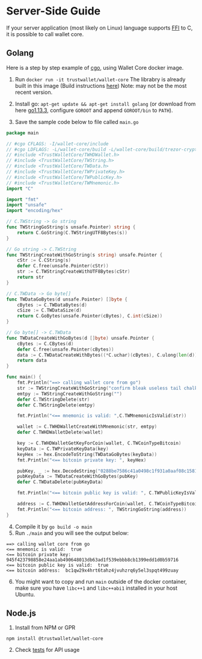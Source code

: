 # Server-Side Guide

If your server application (most likely on Linux) language supports [FFI](https://en.wikipedia.org/wiki/Foreign_function_interface) to C, it is possible to call wallet core.

## Golang

Here is a step by step example of [cgo](https://golang.org/cmd/cgo/), using Wallet Core docker image.

1. Run `docker run -it trustwallet/wallet-core`
   The librabry is already built in this image (Build instructions [here](building.md)) Note: may not be the most recent version.

2. Install go: `apt-get update && apt-get install golang`
   (or download from here [go1.13.3](https://dl.google.com/go/go1.13.3.linux-amd64.tar.gz), configure `GOROOT` and append `GOROOT/bin` to `PATH`).
3. Save the sample code below to file called `main.go`

```go
package main

// #cgo CFLAGS: -I/wallet-core/include
// #cgo LDFLAGS: -L/wallet-core/build -L/wallet-core/build/trezor-crypto -lTrustWalletCore -lprotobuf -lTrezorCrypto -lc++ -lm
// #include <TrustWalletCore/TWHDWallet.h>
// #include <TrustWalletCore/TWString.h>
// #include <TrustWalletCore/TWData.h>
// #include <TrustWalletCore/TWPrivateKey.h>
// #include <TrustWalletCore/TWPublicKey.h>
// #include <TrustWalletCore/TWMnemonic.h>
import "C"

import "fmt"
import "unsafe"
import "encoding/hex"

// C.TWString -> Go string
func TWStringGoString(s unsafe.Pointer) string {
	return C.GoString(C.TWStringUTF8Bytes(s))
}

// Go string -> C.TWString
func TWStringCreateWithGoString(s string) unsafe.Pointer {
	cStr := C.CString(s)
	defer C.free(unsafe.Pointer(cStr))
	str := C.TWStringCreateWithUTF8Bytes(cStr)
	return str
}

// C.TWData -> Go byte[]
func TWDataGoBytes(d unsafe.Pointer) []byte {
	cBytes := C.TWDataBytes(d)
	cSize := C.TWDataSize(d)
	return C.GoBytes(unsafe.Pointer(cBytes), C.int(cSize))
}

// Go byte[] -> C.TWData
func TWDataCreateWithGoBytes(d []byte) unsafe.Pointer {
	cBytes := C.CBytes(d)
	defer C.free(unsafe.Pointer(cBytes))
	data := C.TWDataCreateWithBytes((*C.uchar)(cBytes), C.ulong(len(d)))
	return data
}

func main() {
	fmt.Println("==> calling wallet core from go")
	str := TWStringCreateWithGoString("confirm bleak useless tail chalk destroy horn step bulb genuine attract split")
	emtpy := TWStringCreateWithGoString("")
	defer C.TWStringDelete(str)
	defer C.TWStringDelete(emtpy)

	fmt.Println("<== mnemonic is valid: ",C.TWMnemonicIsValid(str))

	wallet := C.TWHDWalletCreateWithMnemonic(str, emtpy)
	defer C.TWHDWalletDelete(wallet)

	key := C.TWHDWalletGetKeyForCoin(wallet, C.TWCoinTypeBitcoin)
	keyData := C.TWPrivateKeyData(key)
	keyHex := hex.EncodeToString(TWDataGoBytes(keyData))
	fmt.Println("<== bitcoin private key: ", keyHex)

	pubKey, _ := hex.DecodeString("0288be7586c41a0498c1f931a0aaf08c15811ee2651a5fe0fa213167dcaba59ae8")
	pubKeyData := TWDataCreateWithGoBytes(pubKey)
	defer C.TWDataDelete(pubKeyData)

	fmt.Println("<== bitcoin public key is valid: ", C.TWPublicKeyIsValid(pubKeyData, C.TWPublicKeyTypeSECP256k1))

	address := C.TWHDWalletGetAddressForCoin(wallet, C.TWCoinTypeBitcoin)
	fmt.Println("<== bitcoin address: ", TWStringGoString(address))
}
```

4. Compile it by `go build -o main`
5. Run `./main` and you will see the output below:

```shell
==> calling wallet core from go
<== mnemonic is valid:  true
<== bitcoin private key:  945f423798858e24aa1ab490648013db63ad1f539ebbb8cb1399edd1d0b59716
<== bitcoin public key is valid:  true
<== bitcoin address:  bc1qw29x4hrt6tahz4jvuhzrq6y5el3spqt499zuay
```

6. You might want to copy and run `main` outside of the docker container, make sure you have `libc++1` and `libc++abi1` installed in your host Ubuntu.

## Node.js

1. Install from NPM or GPR

```shell
npm install @trustwallet/wallet-core
```

2. Check [tests](https://github.com/trustwallet/wallet-core/tree/master/wasm/tests) for API usage

